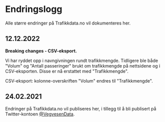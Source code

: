 # Endringslogg

Alle større endringer på Trafikkdata.no vil dokumenteres her.

## 12.12.2022

**Breaking changes - CSV-eksport.**

Vi har ryddet opp i navngivningen rundt trafikkmengde.
Tidligere ble både "Volum" og "Antall passeringer" brukt om trafikkmengde på nettsidene og i CSV-eksporten. Disse er nå erstattet med "Trafikkmengde".

CSV-eksport: kolonne-overskriften "Volum" endres til "Trafikkmengde".

## 24.02.2021

Endringer på Trafikkdata.no vil publiseres her, i tillegg til å bli publisert på Twitter-kontoen [@VegvesenData](https://twitter.com/vegvesendata).
